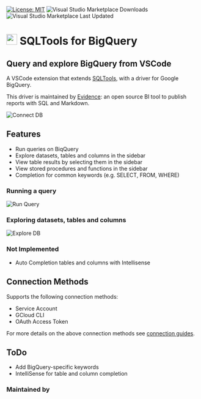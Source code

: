 [![License: MIT](https://img.shields.io/badge/License-MIT-yellow.svg)](https://opensource.org/licenses/MIT) 
![Visual Studio Marketplace Downloads](https://img.shields.io/visual-studio-marketplace/d/Evidence.sqltools-bigquery-driver)
![Visual Studio Marketplace Last Updated](https://img.shields.io/visual-studio-marketplace/last-updated/Evidence.sqltools-bigquery-driver)



# <img src="https://github.com/evidence-dev/sqltools-bigquery-driver/blob/master/icons/default.png?raw=true"  style="height:1em;"/> SQLTools for BigQuery

## Query and explore BigQuery from VSCode

A VSCode extension that extends [SQLTools](https://marketplace.visualstudio.com/items?itemName=mtxr.sqltools), with a driver for Google BigQuery. 

This driver is maintained by [Evidence](https://evidence.dev): an open source BI tool to publish reports with SQL and Markdown.

![Connect DB](https://github.com/evidence-dev/sqltools-bigquery-driver/blob/master/docs/images/connect-db.gif)

## Features

- Run queries on BiqQuery
- Explore datasets, tables and columns in the sidebar
- View table results by selecting them in the sidebar
- View stored procedures and functions in the sidebar
- Completion for common keywords (e.g. SELECT, FROM, WHERE)


### Running a query

![Run Query](https://github.com/evidence-dev/sqltools-bigquery-driver/blob/master/docs/images/run-query.gif)

### Exploring datasets, tables and columns

![Explore DB](https://github.com/evidence-dev/sqltools-bigquery-driver/blob/master/docs/images/db-explorer.gif)

### Not Implemented

- Auto Completion tables and columns with Intellisense

## Connection Methods

Supports the following connection methods:
- Service Account
- GCloud CLI
- OAuth Access Token

For more details on the above connection methods see [connection guides](https://docs.evidence.dev/core-concepts/data-sources/#bigquery).

## ToDo
- Add BigQuery-specific keywords
- IntelliSense for table and column completion

### Maintained by [<img src="https://github.com/evidence-dev/sqltools-bigquery-driver/blob/master/docs/images/evidence.png?raw=true"  style="height:1em;"/>](https://www.evidence.dev)

